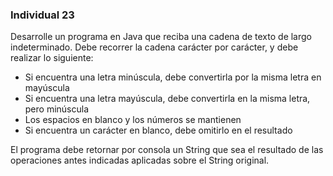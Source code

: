 ### Individual 23

Desarrolle un programa en Java que reciba una cadena de texto de largo indeterminado. Debe
recorrer la cadena carácter por carácter, y debe realizar lo siguiente:

- Si encuentra una letra minúscula, debe convertirla por la misma letra en mayúscula
- Si encuentra una letra mayúscula, debe convertirla en la misma letra, pero minúscula
- Los espacios en blanco y los números se mantienen
- Si encuentra un carácter en blanco, debe omitirlo en el resultado

El programa debe retornar por consola un String que sea el resultado de las operaciones antes
indicadas aplicadas sobre el String original.